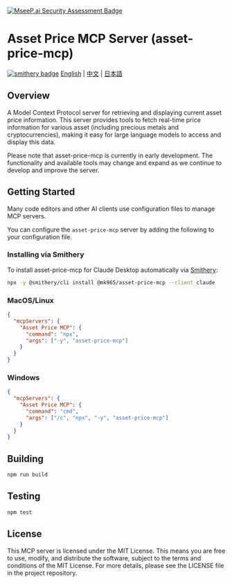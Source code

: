 [![MseeP.ai Security Assessment Badge](https://mseep.net/pr/mk965-asset-price-mcp-badge.png)](https://mseep.ai/app/mk965-asset-price-mcp)

# Asset Price MCP Server (asset-price-mcp)

[![smithery badge](https://smithery.ai/badge/@mk965/asset-price-mcp)](https://smithery.ai/server/@mk965/asset-price-mcp)
[English](#asset-price-mcp-server-asset-price-mcp) | [中文](./README.zh.md) | [日本語](./README.ja.md)

## Overview

A Model Context Protocol server for retrieving and displaying current asset price information. This server provides tools to fetch real-time price information for various asset (including precious metals and cryptocurrencies), making it easy for large language models to access and display this data.

Please note that asset-price-mcp is currently in early development. The functionality and available tools may change and expand as we continue to develop and improve the server.

## Getting Started

Many code editors and other AI clients use configuration files to manage MCP servers.

You can configure the `asset-price-mcp` server by adding the following to your configuration file.

### Installing via Smithery

To install asset-price-mcp for Claude Desktop automatically via [Smithery](https://smithery.ai/server/@mk965/asset-price-mcp):

```bash
npx -y @smithery/cli install @mk965/asset-price-mcp --client claude
```

### MacOS/Linux

```json
{
  "mcpServers": {
    "Asset Price MCP": {
      "command": "npx",
      "args": ["-y", "asset-price-mcp"]
    }
  }
}
```

### Windows

```json
{
  "mcpServers": {
    "Asset Price MCP": {
      "command": "cmd",
      "args": ["/c", "npx", "-y", "asset-price-mcp"]
    }
  }
}
```

## Building

```bash
npm run build
```

## Testing

```bash
npm test
```

## License

This MCP server is licensed under the MIT License. This means you are free to use, modify, and distribute the software, subject to the terms and conditions of the MIT License. For more details, please see the LICENSE file in the project repository. 